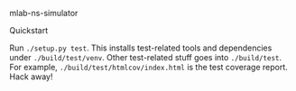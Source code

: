 mlab-ns-simulator

Quickstart

Run `./setup.py test`.  This installs test-related tools and
dependencies under `./build/test/venv`.  Other test-related stuff goes
into `./build/test`.  For example, `./build/test/htmlcov/index.html`
is the test coverage report.  Hack away!

